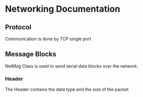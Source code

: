 # Networking Documentation
## Protocol 
Communication is done by TCP single port

## Message Blocks
NetMsg Class is used to send serial data blocks over the network.

### Header
The Header contains the data type and the size of the packet